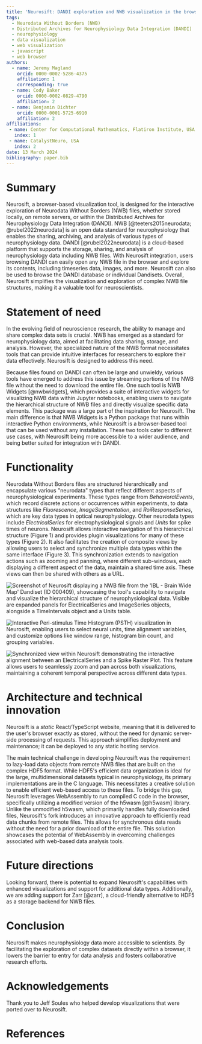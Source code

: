 ```yaml
---
title: 'Neurosift: DANDI exploration and NWB visualization in the browser'
tags:
  - Neurodata Without Borders (NWB)
  - Distributed Archives for Neurophysiology Data Integration (DANDI)
  - neurophysiology
  - data visualization
  - web visualization
  - javascript
  - web browser
authors:
  - name: Jeremy Magland
    orcid: 0000-0002-5286-4375
    affiliation: 1
    corresponding: true
  - name: Cody Baker
    orcid: 0000-0002-0829-4790
    affiliation: 2
  - name: Benjamin Dichter
    orcid: 0000-0001-5725-6910
    affiliation: 2
affiliations:
 - name: Center for Computational Mathematics, Flatiron Institute, USA
   index: 1
 - name: CatalystNeuro, USA
   index: 2
date: 13 March 2024
bibliography: paper.bib
---
```


# Summary

Neurosift, a browser-based visualization tool, is designed for the interactive exploration of Neurodata Without Borders (NWB) files, whether stored locally, on remote servers, or within the Distributed Archives for Neurophysiology Data Integration (DANDI). NWB [@teeters2015neurodata; @rubel2022neurodata] is an open data standard for neurophysiology that enables the sharing, archiving, and analysis of various types of neurophysiology data. DANDI [@rubel2022neurodata] is a cloud-based platform that supports the storage, sharing, and analysis of neurophysiology data including NWB files. With Neurosift integration, users browsing DANDI can easily open any NWB file in the browser and explore its contents, including timeseries data, images, and more. Neurosift can also be used to browse the DANDI database or individual Dandisets. Overall, Neurosift simplifies the visualization and exploration of complex NWB file structures, making it a valuable tool for neuroscientists.

# Statement of need

In the evolving field of neuroscience research, the ability to manage and share complex data sets is crucial. NWB has emerged as a standard for neurophysiology data, aimed at facilitating data sharing, storage, and analysis. However, the specialized nature of the NWB format necessitates tools that can provide intuitive interfaces for researchers to explore their data effectively. Neurosift is designed to address this need.

Because files found on DANDI can often be large and unwieldy, various tools have emerged to address this issue by streaming portions of the NWB file without the need to download the entire file. One such tool is NWB Widgets [@nwbwidgets], which provides a suite of interactive widgets for visualizing NWB data within Jupyter notebooks, enabling users to navigate the hierarchical structure of NWB files and directly visualize specific data elements. This package was a large part of the inspiration for Neurosift. The main difference is that NWB Widgets is a Python package that runs within interactive Python environments, while Neurosift is a browser-based tool that can be used without any installation. These two tools cater to different use cases, with Neurosift being more accessible to a wider audience, and being better suited for integration with DANDI.

# Functionality

Neurodata Without Borders files are structured hierarchically and encapsulate various "neurodata" types that reflect different aspects of neurophysiological experiments. These types range from *BehavioralEvents*, which record discrete actions or occurrences within experiments, to data structures like *Fluorescence*, *ImageSegmentation*, and *RoiResponseSeries*, which are key data types in optical neurophysiology. Other neurodata types include *ElectricalSeries* for electrophysiological signals and *Units* for spike times of neurons. Neurosift allows interactive navigation of this hierarchical structure (Figure 1) and provides plugin visualizations for many of these types (Figure 2). It also facilitates the creation of composite views by allowing users to select and synchronize multiple data types within the same interface (Figure 3). This synchronization extends to navigation actions such as zooming and panning, where different sub-windows, each displaying a different aspect of the data, maintain a shared time axis. These views can then be shared with others as a URL.

<!-- https://neurosift.app/?p=/nwb&url=https://api.dandiarchive.org/api/assets/db8b5f00-05a1-4485-89ca-1767acf0ae36/download/&dandisetId=000409&dandisetVersion=draft -->
![Screenshot of Neurosift displaying a NWB file from the 'IBL - Brain Wide Map' Dandiset (ID 000409), showcasing the tool's capability to navigate and visualize the hierarchical structure of neurophysiological data. Visible are expanded panels for ElectricalSeries and ImageSeries objects, alongside a TimeIntervals object and a Units table.](./images/neurosift-screenshot-1.png)

<!-- https://neurosift.app/?p=/nwb&url=https://dandiarchive.s3.amazonaws.com/blobs/f76/b9f/f76b9f7e-38ed-43fb-8fd0-4cc272fcd8bd&dandisetId=000409&dandisetVersion=draft&tab=view:PSTH|/intervals/trials -->
![Interactive Peri-stimulus Time Histogram (PSTH) visualization in Neurosift, enabling users to select neural units, time alignment variables, and customize options like window range, histogram bin count, and grouping variables.](./images/neurosift-screenshot-3.png)

<!-- https://neurosift.app/?p=/nwb&url=https://dandiarchive.s3.amazonaws.com/blobs/c86/cdf/c86cdfba-e1af-45a7-8dfd-d243adc20ced&tab=neurodata-items:neurodata-item:/acquisition/ElectricalSeries|ElectricalSeries@view:DirectRasterPlot|/units -->
![Synchronized view within Neurosift demonstrating the interactive alignment between an ElectricalSeries and a Spike Raster Plot. This feature allows users to seamlessly zoom and pan across both visualizations, maintaining a coherent temporal perspective across different data types.](./images/neurosift-screenshot-2.png)



# Architecture and technical innovation

Neurosift is a *static* React/TypeScript website, meaning that it is delivered to the user's browser exactly as stored, without the need for dynamic server-side processing of requests. This approach simplifies deployment and maintenance; it can be deployed to any static hosting service.

The main technical challenge in developing Neurosift was the requirement to lazy-load data objects from remote NWB files that are built on the complex HDF5 format. While HDF5's efficient data organization is ideal for the large, multidimensional datasets typical in neurophysiology, its primary implementations are in the C language. This necessitates a creative solution to enable efficient web-based access to these files. To bridge this gap, Neurosift leverages WebAssembly to run compiled C code in the browser, specifically utilizing a modified version of the h5wasm [@h5wasm] library. Unlike the unmodified h5wasm, which primarily handles fully downloaded files, Neurosift's fork introduces an innovative approach to efficiently read data chunks from remote files. This allows for synchronous data reads without the need for a prior download of the entire file. This solution showcases the potential of WebAssembly in overcoming challenges associated with web-based data analysis tools.

# Future directions

Looking forward, there is potential to expand Neurosift's capabilities with enhanced visualizations and support for additional data types. Additionally, we are adding support for Zarr [@zarr], a cloud-friendly alternative to HDF5 as a storage backend for NWB files.

# Conclusion

Neurosift makes neurophysiology data more accessible to scientists. By facilitating the exploration of complex datasets directly within a browser, it lowers the barrier to entry for data analysis and fosters collaborative research efforts.

# Acknowledgements

Thank you to Jeff Soules who helped develop visualizations that were ported over to Neurosift.

# References
